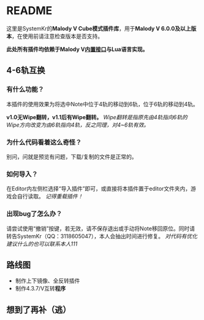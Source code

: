 # README
这里是SystemKr的**Malody V Cube模式插件库**，用于**Malody V 6.0.0及以上版本**，在使用前请注意检查版本是否支持。

**此处所有插件均依赖于Malody V[内置接口](https://cbo17ty22x.feishu.cn/wiki/wikcn0YWKOokRd0fETihiH1APBe)与Lua语言实现。**

## 4-6轨互换
### 有什么功能？
本插件的使用效果为将选中Note中位于4轨的移动到6轨，位于6轨的移动到4轨。

**v1.0无Wipe翻转，v1.1后有Wipe翻转。**
*Wipe翻转是指原先由4轨指向6轨的Wipe方向改变为由6轨指向4轨，反之同理，对4~6轨有效。*

### 为什么代码看着这么奇怪？
别问，问就是预览有问题，下载/复制的文件是正常的。

### 如何导入？
在Editor内左侧栏选择“导入插件”即可，或直接将本插件置于editor文件夹内，游戏会自行读取。
*记得重载插件！*

### 出现bug了怎么办？
请尝试使用“撤销”按键，若无效，请不保存退出或手动将Note移回原位。同时请转告SystemKr（QQ：3118605047），本人会抽出时间进行修复。
*对代码有优化建议什么的也可以联系本人111*

## 路线图
- 制作上下镜像、全反转插件
- 制作4.3.7/V互转**程序**

## 想到了再补（逃）
